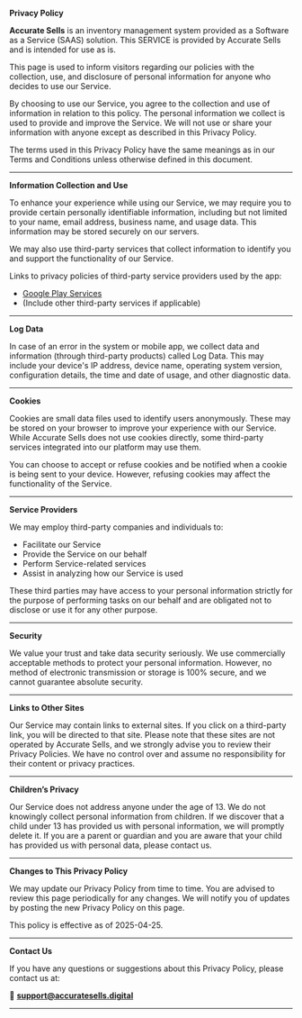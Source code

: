 
**Privacy Policy**

**Accurate Sells** is an inventory management system provided as a Software as a Service (SAAS) solution. This SERVICE is provided by Accurate Sells and is intended for use as is.

This page is used to inform visitors regarding our policies with the collection, use, and disclosure of personal information for anyone who decides to use our Service.

By choosing to use our Service, you agree to the collection and use of information in relation to this policy. The personal information we collect is used to provide and improve the Service. We will not use or share your information with anyone except as described in this Privacy Policy.

The terms used in this Privacy Policy have the same meanings as in our Terms and Conditions unless otherwise defined in this document.

---

**Information Collection and Use**

To enhance your experience while using our Service, we may require you to provide certain personally identifiable information, including but not limited to your name, email address, business name, and usage data. This information may be stored securely on our servers.

We may also use third-party services that collect information to identify you and support the functionality of our Service.

Links to privacy policies of third-party service providers used by the app:

- [Google Play Services](https://www.google.com/policies/privacy/)
- (Include other third-party services if applicable)

---

**Log Data**

In case of an error in the system or mobile app, we collect data and information (through third-party products) called Log Data. This may include your device's IP address, device name, operating system version, configuration details, the time and date of usage, and other diagnostic data.

---

**Cookies**

Cookies are small data files used to identify users anonymously. These may be stored on your browser to improve your experience with our Service. While Accurate Sells does not use cookies directly, some third-party services integrated into our platform may use them.

You can choose to accept or refuse cookies and be notified when a cookie is being sent to your device. However, refusing cookies may affect the functionality of the Service.

---

**Service Providers**

We may employ third-party companies and individuals to:

- Facilitate our Service
- Provide the Service on our behalf
- Perform Service-related services
- Assist in analyzing how our Service is used

These third parties may have access to your personal information strictly for the purpose of performing tasks on our behalf and are obligated not to disclose or use it for any other purpose.

---

**Security**

We value your trust and take data security seriously. We use commercially acceptable methods to protect your personal information. However, no method of electronic transmission or storage is 100% secure, and we cannot guarantee absolute security.

---

**Links to Other Sites**

Our Service may contain links to external sites. If you click on a third-party link, you will be directed to that site. Please note that these sites are not operated by Accurate Sells, and we strongly advise you to review their Privacy Policies. We have no control over and assume no responsibility for their content or privacy practices.

---

**Children’s Privacy**

Our Service does not address anyone under the age of 13. We do not knowingly collect personal information from children. If we discover that a child under 13 has provided us with personal information, we will promptly delete it. If you are a parent or guardian and you are aware that your child has provided us with personal data, please contact us.

---

**Changes to This Privacy Policy**

We may update our Privacy Policy from time to time. You are advised to review this page periodically for any changes. We will notify you of updates by posting the new Privacy Policy on this page.

This policy is effective as of 2025-04-25.

---

**Contact Us**

If you have any questions or suggestions about this Privacy Policy, please contact us at:

📧 **support@accuratesells.digital**

---
